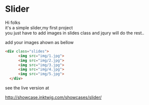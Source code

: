 # Slider
Hi folks <br>
it's a simple slider,my first project <br>
you just have to add images in slides class and jqury will do the rest..

add your images ahown as bellow

```html
<div class="slides">
      <img src="img/1.jpg">
      <img src="img/2.jpg">
      <img src="img/3.jpg">
      <img src="img/4.jpg">
      <img src="img/5.jpg">
  </div>
```
 see the live version at

http://showcase.inktwig.com/showcases/slider/
